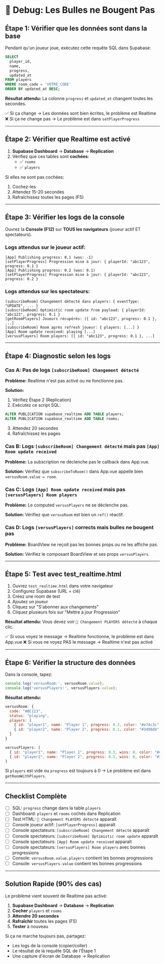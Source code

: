 # 🐛 Debug: Les Bulles ne Bougent Pas

## Étape 1: Vérifier que les données sont dans la base

Pendant qu'un joueur joue, exécutez cette requête SQL dans Supabase:

```sql
SELECT 
  player_id,
  name,
  progress,
  updated_at
FROM players 
WHERE room_code = 'VOTRE_CODE'
ORDER BY updated_at DESC;
```

**Résultat attendu:** La colonne `progress` et `updated_at` changent toutes les secondes.

✅ Si ça change → Les données sont bien écrites, le problème est Realtime
❌ Si ça ne change pas → Le problème est dans `setPlayerProgress`

---

## Étape 2: Vérifier que Realtime est activé

1. **Supabase Dashboard** → **Database** → **Replication**
2. Vérifiez que ces tables sont **cochées**:
   - ✅ `rooms`
   - ✅ `players`

Si elles ne sont pas cochées:
1. Cochez-les
2. Attendez 15-20 secondes
3. Rafraîchissez toutes les pages (F5)

---

## Étape 3: Vérifier les logs de la console

Ouvrez la **Console (F12)** sur **TOUS les navigateurs** (joueur actif ET spectateurs).

### Logs attendus sur le joueur actif:

```
[App] Publishing progress: 0.1 (was: -1)
[setPlayerProgress] Progression mise à jour: { playerId: "abc123", progress: 0.1 }
[App] Publishing progress: 0.2 (was: 0.1)
[setPlayerProgress] Progression mise à jour: { playerId: "abc123", progress: 0.2 }
```

### Logs attendus sur les spectateurs:

```
[subscribeRoom] Changement détecté dans players: { eventType: "UPDATE", ... }
[subscribeRoom] Optimistic room update from payload: { playerId: "abc123", progress: 0.1 }
[getRoomPlayers] Joueurs récupérés: [{ id: "abc123", progress: 0.1 }, ...]
[subscribeRoom] Room après refresh joueur: { players: [...] }
[App] Room update received: playing [...]
[versusPlayers] Room players: [{ id: "abc123", progress: 0.1 }, ...]
```

---

## Étape 4: Diagnostic selon les logs

### Cas A: Pas de logs `[subscribeRoom] Changement détecté`

**Problème:** Realtime n'est pas activé ou ne fonctionne pas.

**Solution:**
1. Vérifiez Étape 2 (Replication)
2. Exécutez ce script SQL:
```sql
ALTER PUBLICATION supabase_realtime ADD TABLE players;
ALTER PUBLICATION supabase_realtime ADD TABLE rooms;
```
3. Attendez 20 secondes
4. Rafraîchissez les pages

### Cas B: Logs `[subscribeRoom] Changement détecté` mais pas `[App] Room update received`

**Problème:** La subscription ne déclenche pas le callback dans App.vue.

**Solution:** Vérifiez que `subscribeToRoom()` dans App.vue appelle bien `versusRoom.value = room`.

### Cas C: Logs `[App] Room update received` mais pas `[versusPlayers] Room players`

**Problème:** Le computed `versusPlayers` ne se déclenche pas.

**Solution:** Vérifiez que `versusRoom` est bien un `ref()` réactif.

### Cas D: Logs `[versusPlayers]` corrects mais bulles ne bougent pas

**Problème:** BoardView ne reçoit pas les bonnes props ou ne les affiche pas.

**Solution:** Vérifiez le composant BoardView et ses props `versusPlayers`.

---

## Étape 5: Test avec test_realtime.html

1. Ouvrez `test_realtime.html` dans votre navigateur
2. Configurez Supabase (URL + clé)
3. Créez une room de test
4. Ajoutez un joueur
5. Cliquez sur "S'abonner aux changements"
6. Cliquez plusieurs fois sur "Mettre à jour Progression"

**Résultat attendu:** Vous devez voir `🔔 Changement PLAYERS détecté` à chaque clic.

✅ Si vous voyez le message → Realtime fonctionne, le problème est dans App.vue
❌ Si vous ne voyez PAS le message → Realtime n'est pas activé

---

## Étape 6: Vérifier la structure des données

Dans la console, tapez:

```javascript
console.log('versusRoom:', versusRoom.value);
console.log('versusPlayers:', versusPlayers.value);
```

**Résultat attendu:**
```javascript
versusRoom: {
  code: "ABC123",
  status: "playing",
  players: [
    { id: "player1", name: "Player 1", progress: 0.3, color: "#e74c3c" },
    { id: "player2", name: "Player 2", progress: 0.1, color: "#3498db" }
  ]
}

versusPlayers: [
  { id: "player1", name: "Player 1", progress: 0.3, wins: 0, color: "#e74c3c" },
  { id: "player2", name: "Player 2", progress: 0.1, wins: 0, color: "#3498db" }
]
```

Si `players` est vide ou `progress` est toujours à 0 → Le problème est dans `getRoomWithPlayers`.

---

## Checklist Complète

- [ ] SQL: `progress` change dans la table `players`
- [ ] Dashboard: `players` et `rooms` cochés dans Replication
- [ ] Test HTML: `🔔 Changement PLAYERS détecté` apparaît
- [ ] Console joueur actif: `[setPlayerProgress]` apparaît
- [ ] Console spectateurs: `[subscribeRoom] Changement détecté` apparaît
- [ ] Console spectateurs: `[subscribeRoom] Optimistic room update` apparaît
- [ ] Console spectateurs: `[App] Room update received` apparaît
- [ ] Console spectateurs: `[versusPlayers] Room players` avec bonnes progressions
- [ ] Console: `versusRoom.value.players` contient les bonnes progressions
- [ ] Console: `versusPlayers.value` contient les bonnes progressions

---

## Solution Rapide (90% des cas)

Le problème vient souvent de Realtime pas activé:

1. **Supabase Dashboard** → **Database** → **Replication**
2. **Cocher** `players` et `rooms`
3. **Attendre 20 secondes**
4. **Rafraîchir** toutes les pages (F5)
5. **Tester** à nouveau

Si ça ne marche toujours pas, partagez:
- Les logs de la console (copier/coller)
- Le résultat de la requête SQL de l'Étape 1
- Une capture d'écran de Database → Replication
